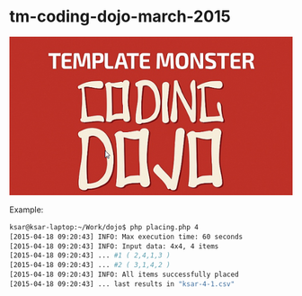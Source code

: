 # tm-coding-dojo-march-2015
![Template Monster Coding Dojo](https://raw.githubusercontent.com/svyatoslav-kubakh/tm-coding-dojo-march-2015/master/logo.png)

Example:

```bash
ksar@ksar-laptop:~/Work/dojo$ php placing.php 4
[2015-04-18 09:20:43] INFO: Max execution time: 60 seconds
[2015-04-18 09:20:43] INFO: Input data: 4x4, 4 items
[2015-04-18 09:20:43] ... #1 ( 2,4,1,3 )
[2015-04-18 09:20:43] ... #2 ( 3,1,4,2 )
[2015-04-18 09:20:43] INFO: All items successfully placed
[2015-04-18 09:20:43] ... last results in "ksar-4-1.csv"
```
